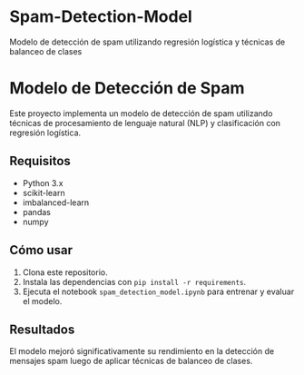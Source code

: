 # Spam-Detection-Model
Modelo de detección de spam utilizando regresión logística y técnicas de balanceo de clases

# Modelo de Detección de Spam
Este proyecto implementa un modelo de detección de spam utilizando técnicas de procesamiento de lenguaje natural (NLP) y clasificación con regresión logística.

## Requisitos
- Python 3.x
- scikit-learn
- imbalanced-learn
- pandas
- numpy

## Cómo usar
1. Clona este repositorio.
2. Instala las dependencias con `pip install -r requirements`.
3. Ejecuta el notebook `spam_detection_model.ipynb` para entrenar y evaluar el modelo.

## Resultados
El modelo mejoró significativamente su rendimiento en la detección de mensajes spam luego de aplicar técnicas de balanceo de clases.
